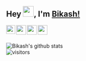 ## Hey <img src="https://github.com/TheDudeThatCode/TheDudeThatCode/blob/master/Assets/Hi.gif" width="29px">, I'm [Bikash!](https://forkbikash.github.io) 

<a href="https://www.linkedin.com/in/forkbikash/">
  <img align="left" width="24px" src="https://cdn.jsdelivr.net/npm/simple-icons@v3/icons/linkedin.svg"  />
</a>
<a href="https://twitter.com/forkbikash">
  <img align="left" width="26px" src="https://cdn.jsdelivr.net/npm/simple-icons@v3/icons/twitter.svg" />
</a>
<a href="mailto:mishra.bikash002@gmail.com">
  <img align="left" width="26px" src="https://cdn.jsdelivr.net/npm/simple-icons@v3/icons/gmail.svg" />
</a>
<a href="http://dev.to/forkbikash">
  <img align="left" width="26px" src="https://www.vectorlogo.zone/logos/devto/devto-icon.svg" />
</a>

<br />
<br />

![Bikash's github stats](https://github-readme-stats.vercel.app/api?username=forkbikash&show_icons=true&hide_border=true)
<br />
![visitors](https://visitor-badge.laobi.icu/badge?page_id=forkbikash.forkbikash)
